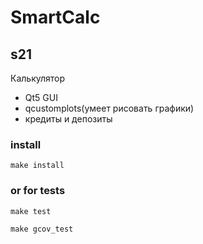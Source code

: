 # SmartCalc
## s21
Калькулятор
- Qt5 GUI
- qcustomplots(умеет рисовать графики)
- кредиты и депозиты

### install

``` make install ```

### or for tests

```
make test

make gcov_test
```
